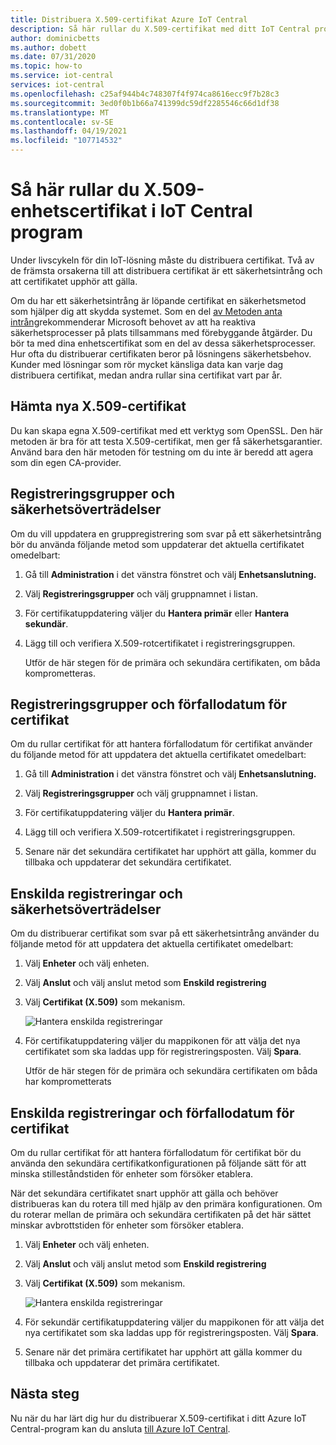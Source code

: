 ```yaml
---
title: Distribuera X.509-certifikat Azure IoT Central
description: Så här rullar du X.509-certifikat med ditt IoT Central program
author: dominicbetts
ms.author: dobett
ms.date: 07/31/2020
ms.topic: how-to
ms.service: iot-central
services: iot-central
ms.openlocfilehash: c25af944b4c748307f4f974ca8616ecc9f7b28c3
ms.sourcegitcommit: 3ed0f0b1b66a741399dc59df2285546c66d1df38
ms.translationtype: MT
ms.contentlocale: sv-SE
ms.lasthandoff: 04/19/2021
ms.locfileid: "107714532"
---
```

# <a name="how-to-roll-x509-device-certificates-in-iot-central-application"></a>Så här rullar du X.509-enhetscertifikat i IoT Central program

Under livscykeln för din IoT-lösning måste du distribuera certifikat. Två av de främsta orsakerna till att distribuera certifikat är ett säkerhetsintrång och att certifikatet upphör att gälla.

Om du har ett säkerhetsintrång är löpande certifikat en säkerhetsmetod som hjälper dig att skydda systemet. Som en del [av Metoden anta intrång](https://download.microsoft.com/download/C/1/9/C1990DBA-502F-4C2A-848D-392B93D9B9C3/Microsoft_Enterprise_Cloud_Red_Teaming.pdf)rekommenderar Microsoft behovet av att ha reaktiva säkerhetsprocesser på plats tillsammans med förebyggande åtgärder. Du bör ta med dina enhetscertifikat som en del av dessa säkerhetsprocesser. Hur ofta du distribuerar certifikaten beror på lösningens säkerhetsbehov. Kunder med lösningar som rör mycket känsliga data kan varje dag distribuera certifikat, medan andra rullar sina certifikat vart par år.


## <a name="obtain-new-x509-certificates"></a>Hämta nya X.509-certifikat

Du kan skapa egna X.509-certifikat med ett verktyg som OpenSSL. Den här metoden är bra för att testa X.509-certifikat, men ger få säkerhetsgarantier. Använd bara den här metoden för testning om du inte är beredd att agera som din egen CA-provider.

## <a name="enrollment-groups-and-security-breaches"></a>Registreringsgrupper och säkerhetsöverträdelser

Om du vill uppdatera en gruppregistrering som svar på ett säkerhetsintrång bör du använda följande metod som uppdaterar det aktuella certifikatet omedelbart:

1. Gå till **Administration** i det vänstra fönstret och välj **Enhetsanslutning.**

2. Välj **Registreringsgrupper** och välj gruppnamnet i listan.

3. För certifikatuppdatering väljer du **Hantera primär** eller **Hantera sekundär**.

4. Lägg till och verifiera X.509-rotcertifikatet i registreringsgruppen.

   Utför de här stegen för de primära och sekundära certifikaten, om båda komprometteras.

## <a name="enrollment-groups-and-certificate-expiration"></a>Registreringsgrupper och förfallodatum för certifikat

Om du rullar certifikat för att hantera förfallodatum för certifikat använder du följande metod för att uppdatera det aktuella certifikatet omedelbart:

1. Gå till **Administration** i det vänstra fönstret och välj **Enhetsanslutning.**

2. Välj **Registreringsgrupper** och välj gruppnamnet i listan.

3. För certifikatuppdatering väljer du **Hantera primär**.

4. Lägg till och verifiera X.509-rotcertifikatet i registreringsgruppen.

5. Senare när det sekundära certifikatet har upphört att gälla, kommer du tillbaka och uppdaterar det sekundära certifikatet.

## <a name="individual-enrollments-and-security-breaches"></a>Enskilda registreringar och säkerhetsöverträdelser

Om du distribuerar certifikat som svar på ett säkerhetsintrång använder du följande metod för att uppdatera det aktuella certifikatet omedelbart:

1. Välj **Enheter** och välj enheten.

2. Välj **Anslut** och välj anslut metod som **Enskild registrering**

3. Välj **Certifikat (X.509)** som mekanism.

    ![Hantera enskilda registreringar](./media/how-to-roll-x509-certificates/certificate-update.png)

4. För certifikatuppdatering väljer du mappikonen för att välja det nya certifikatet som ska laddas upp för registreringsposten. Välj **Spara**.

    Utför de här stegen för de primära och sekundära certifikaten om båda har komprometterats

## <a name="individual-enrollments-and-certificate-expiration"></a>Enskilda registreringar och förfallodatum för certifikat

Om du rullar certifikat för att hantera förfallodatum för certifikat bör du använda den sekundära certifikatkonfigurationen på följande sätt för att minska stilleståndstiden för enheter som försöker etablera.

När det sekundära certifikatet snart upphör att gälla och behöver distribueras kan du rotera till med hjälp av den primära konfigurationen. Om du roterar mellan de primära och sekundära certifikaten på det här sättet minskar avbrottstiden för enheter som försöker etablera.

1. Välj **Enheter** och välj enheten.

2. Välj **Anslut** och välj anslut metod som **Enskild registrering**

3. Välj **Certifikat (X.509)** som mekanism.

    ![Hantera enskilda registreringar](./media/how-to-roll-x509-certificates/certificate-update.png)

4. För sekundär certifikatuppdatering väljer du mappikonen för att välja det nya certifikatet som ska laddas upp för registreringsposten. Välj **Spara**.

5. Senare när det primära certifikatet har upphört att gälla kommer du tillbaka och uppdaterar det primära certifikatet.

## <a name="next-steps"></a>Nästa steg

Nu när du har lärt dig hur du distribuerar X.509-certifikat i ditt Azure IoT Central-program kan du ansluta [till Azure IoT Central](concepts-get-connected.md).


